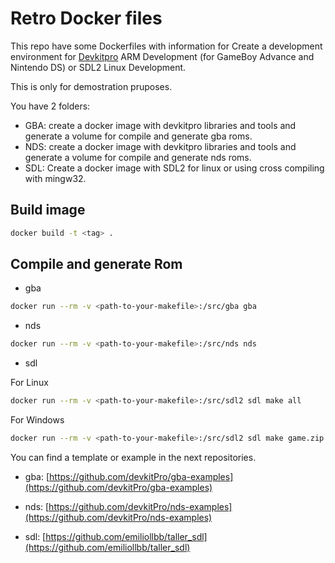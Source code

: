 # Retro Docker files

This repo have some Dockerfiles with information for Create a development environment for [Devkitpro](https://devkitpro.org/) ARM Development (for GameBoy Advance and Nintendo DS) or SDL2 Linux Development.

This is only for demostration pruposes.

You have 2 folders:

* GBA: create a docker image with devkitpro libraries and tools and generate a volume for compile and generate gba roms.
* NDS: create a docker image with devkitpro libraries and tools and generate a volume for compile and generate nds roms.
* SDL: Create a docker image with SDL2 for linux or using cross compiling with mingw32.

## Build image

```bash
docker build -t <tag> .
```

## Compile and generate Rom

* gba

```bash
docker run --rm -v <path-to-your-makefile>:/src/gba gba
```

* nds

```bash
docker run --rm -v <path-to-your-makefile>:/src/nds nds
```

* sdl

For Linux

```bash
docker run --rm -v <path-to-your-makefile>:/src/sdl2 sdl make all
```

For Windows

```bash
docker run --rm -v <path-to-your-makefile>:/src/sdl2 sdl make game.zip
```

You can find a template or example in the next repositories.

* gba: [https://github.com/devkitPro/gba-examples](https://github.com/devkitPro/gba-examples)

* nds: [https://github.com/devkitPro/nds-examples](https://github.com/devkitPro/nds-examples)

* sdl: [https://github.com/emiliollbb/taller_sdl](https://github.com/emiliollbb/taller_sdl)
